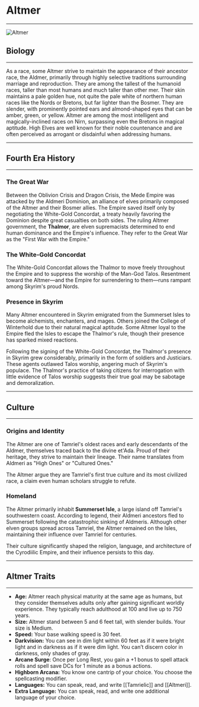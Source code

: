# Altmer

---

![Altmer](https://static.wixstatic.com/media/0b15a4_8d3b57c4bea648b3afba88fb699beaa3.jpg/v1/fill/w_626,h_313/0b15a4_8d3b57c4bea648b3afba88fb699beaa3.jpg)

## Biology

---

As a race, some Altmer strive to maintain the appearance of their ancestor race, the Aldmer, primarily through highly selective traditions surrounding marriage and reproduction. They are among the tallest of the humanoid races, taller than most humans and much taller than other mer. Their skin maintains a pale golden hue, not quite the pale white of northern human races like the Nords or Bretons, but far lighter than the Bosmer. They are slender, with prominently pointed ears and almond-shaped eyes that can be amber, green, or yellow. Altmer are among the most intelligent and magically-inclined races on Nirn, surpassing even the Bretons in magical aptitude. High Elves are well known for their noble countenance and are often perceived as arrogant or disdainful when addressing humans.

---

## Fourth Era History

---

### The Great War

Between the Oblivion Crisis and Dragon Crisis, the Mede Empire was attacked by the Aldmeri Dominion, an alliance of elves primarily composed of the Altmer and their Bosmer allies. The Empire saved itself only by negotiating the White-Gold Concordat, a treaty heavily favoring the Dominion despite great casualties on both sides. The ruling Altmer government, the **Thalmor**, are elven supremacists determined to end human dominance and the Empire's influence. They refer to the Great War as the "First War with the Empire."

### The White-Gold Concordat

The White-Gold Concordat allows the Thalmor to move freely throughout the Empire and to suppress the worship of the Man-God Talos. Resentment toward the Altmer—and the Empire for surrendering to them—runs rampant among Skyrim's proud Nords.

### Presence in Skyrim

Many Altmer encountered in Skyrim emigrated from the Summerset Isles to become alchemists, enchanters, and mages. Others joined the College of Winterhold due to their natural magical aptitude. Some Altmer loyal to the Empire fled the Isles to escape the Thalmor's rule, though their presence has sparked mixed reactions.  

Following the signing of the White-Gold Concordat, the Thalmor's presence in Skyrim grew considerably, primarily in the form of soldiers and Justiciars. These agents outlawed Talos worship, angering much of Skyrim's populace. The Thalmor's practice of taking citizens for interrogation with little evidence of Talos worship suggests their true goal may be sabotage and demoralization.

---

## Culture

---

### Origins and Identity

The Altmer are one of Tamriel's oldest races and early descendants of the Aldmer, themselves traced back to the divine et'Ada. Proud of their heritage, they strive to maintain their lineage. Their name translates from Aldmeri as "High Ones" or "Cultured Ones."  

The Altmer argue they are Tamriel's first true culture and its most civilized race, a claim even human scholars struggle to refute.

### Homeland

The Altmer primarily inhabit **Summerset Isle**, a large island off Tamriel's southwestern coast. According to legend, their Aldmeri ancestors fled to Summerset following the catastrophic sinking of Aldmeris. Although other elven groups spread across Tamriel, the Altmer remained on the Isles, maintaining their influence over Tamriel for centuries.  

Their culture significantly shaped the religion, language, and architecture of the Cyrodiilic Empire, and their influence persists to this day.

---

## Altmer Traits

---

- **Age:** Altmer reach physical maturity at the same age as humans, but they consider themselves adults only after gaining significant worldly experience. They typically reach adulthood at 100 and live up to 750 years.  
- **Size:** Altmer stand between 5 and 6 feet tall, with slender builds. Your size is Medium.  
- **Speed:** Your base walking speed is 30 feet.  
- **Darkvision:** You can see in dim light within 60 feet as if it were bright light and in darkness as if it were dim light. You can’t discern color in darkness, only shades of gray.  
- **Arcane Surge**: Once per Long Rest, you gain a +1 bonus to spell attack rolls and spell save DCs for 1 minute as a bonus actions.
- **Highborn Arcana:** You know one cantrip of your choice. You choose the spellcasting modifier.
- **Languages:** You can speak, read, and write [[Tamrielic]] and [[Altmeri]].
- **Extra Language:** You can speak, read, and write one additional language of your choice.